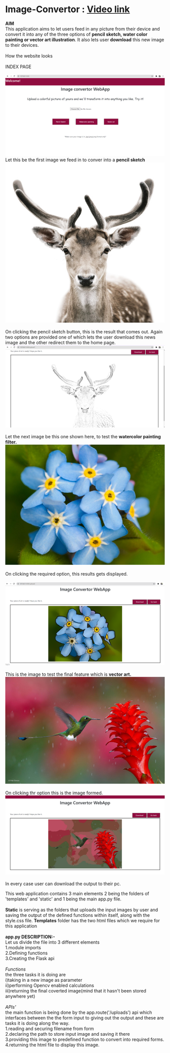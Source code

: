 # Image-Convertor : [Video link](https://drive.google.com/file/d/1DaMyNokZWI9tmwGxnCregFGgdbA65lbk/view?usp=sharing)
<b>AIM</b><br>
This application aims to let users feed in any picture from their device and convert it into any of the three options of <b>pencil sketch, water color painting or vector art illustration</b>. It also lets user <b>download</b> this new image to their devices.<br><br>
How the website looks<br><br>
INDEX PAGE<br><br>
![image1](https://github.com/rachita11/Image-Convertor/blob/main/Images/1.png)<br>
Let this be the first image we feed in to conver into a <b>pencil sketch</b>
![image1](https://github.com/rachita11/Image-Convertor/blob/main/Images/deer.jpg)<br><br>
On clicking the pencil sketch button, this is the result that comes out. Again two options are provided one of which lets the user download this news image and the other redirect them to the home page.<br>
![image1](https://github.com/rachita11/Image-Convertor/blob/main/Images/2.png)<br><br>
Let the next image be this one shown here, to test the <b>watercolor painting filter.</b><br>
![image1](https://github.com/rachita11/Image-Convertor/blob/main/Images/flower.jpg)<br><br>
On clicking the required option, this results gets displayed.<br><br>
![image1](https://github.com/rachita11/Image-Convertor/blob/main/Images/3.png)<br><br>
This is the image to test the final feature which is <b>vector art.</b><br>
![image1](https://github.com/rachita11/Image-Convertor/blob/main/Images/landscape.jpg)<br><br>
 On clicking thr option this is the image formed.<br>
![image1](https://github.com/rachita11/Image-Convertor/blob/main/Images/4.png)<br><br>
In every case user can download the output to their pc.


This web application contains 3 main elements 2 being the folders of 'templates' and 'static' and 1 being the main app.py file.<br>
<br>
<b>Static</b> is serving as the folders that uploads the input images by user and saving the output of the defined functions within itself, along with the style.css file.
<b>Templates</b> folder has the two html files which we require for this application<br>
<br>
**app.py DESCRIPTION:-**
<br>
Let us divide the file into 3 different elements<br> 1.module imports<br>2.Defining functions<br>3.Creating the Flask api<br><br>
*Functions*<br>
the three tasks it is doing are<br> i)taking in a new image as parameter<br> ii)performing Opencv enabled calculations <br> iii)returning the final coverted image(mind that it hasn't been stored anywhere yet)<br><br>
*APIs'*<br>
the main function is being done by the app.route('/uploads') api which interfaces between the the form input to giving out the output and these are tasks it is doing along the way.<br>1.reading and securing filename from form<br>2.declaring the path to store input image and saving it there<br>3.providing this image to predefined function to convert into required forms.<br>4.returning the html file to display this image.
